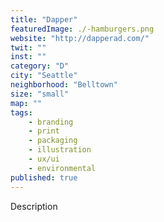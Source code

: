 ```yaml
---
title: "Dapper"
featuredImage: ./-hamburgers.png
website: "http://dapperad.com/"
twit: ""
inst: ""
category: "D"
city: "Seattle"
neighborhood: "Belltown"
size: "small"
map: ""
tags:
    - branding
    - print
    - packaging
    - illustration
    - ux/ui
    - environmental
published: true
---
```


Description
